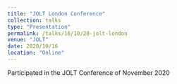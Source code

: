 ```yaml
---
title: "JOLT London Conference"
collection: talks
type: "Presentation"
permalink: /talks/16/10/20-jolt-london
venue: "JOLT"
date: 2020/10/16
location: "Online"
---
```


Participated in the JOLT Conference of November 2020
